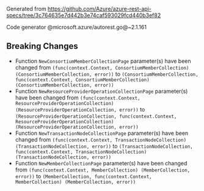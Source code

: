 Generated from https://github.com/Azure/azure-rest-api-specs/tree/3c764635e7d442b3e74caf593029fcd440b3ef82

Code generator @microsoft.azure/autorest.go@~2.1.161

## Breaking Changes

- Function `NewConsortiumMemberCollectionPage` parameter(s) have been changed from `(func(context.Context, ConsortiumMemberCollection) (ConsortiumMemberCollection, error))` to `(ConsortiumMemberCollection, func(context.Context, ConsortiumMemberCollection) (ConsortiumMemberCollection, error))`
- Function `NewResourceProviderOperationCollectionPage` parameter(s) have been changed from `(func(context.Context, ResourceProviderOperationCollection) (ResourceProviderOperationCollection, error))` to `(ResourceProviderOperationCollection, func(context.Context, ResourceProviderOperationCollection) (ResourceProviderOperationCollection, error))`
- Function `NewTransactionNodeCollectionPage` parameter(s) have been changed from `(func(context.Context, TransactionNodeCollection) (TransactionNodeCollection, error))` to `(TransactionNodeCollection, func(context.Context, TransactionNodeCollection) (TransactionNodeCollection, error))`
- Function `NewMemberCollectionPage` parameter(s) have been changed from `(func(context.Context, MemberCollection) (MemberCollection, error))` to `(MemberCollection, func(context.Context, MemberCollection) (MemberCollection, error))`
